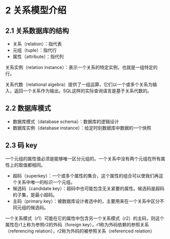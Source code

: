 # 2 关系模型介绍

## 2.1 关系数据库的结构

- 关系（relation）：指代表
- 元组（tuple）：指代行
- 属性（attribute）：指代列

关系实例（relation instance）：表示一个关系的特定实例，也就是一组特定的行。

关系代数（relational algebra）提供了一组运算，它们以一个或多个关系为输入，返回一个关系作为输出。SQL这样的实际查询语言是基于关系代数的。

## 2.2 数据库模式

- 数据库模式（database schema）：数据库的逻辑设计
- 数据库实例（database instance）：给定时刻数据库中数据的一个快照

## 2.3 码 key

一个元组的属性值必须是能够唯一区分元组的。一个关系中没有两个元组在所有属性上的取值都相同。

- 超码（superkey）：一个或多个属性的集合，这个属性的组合可以使我们再这个关系中唯一的标识一个元组。
- 候选码（candidate key）：超码中也可能包含无关紧要的属性。候选码是超码的子集，是最小超码。
- 主码（primary key）：被数据库设计者选中的，主要用来在一个关系中区分不同元组的候选码。

一个关系模式（r1）可能在它的属性中包含另一个关系模式（r2）的主码，则这个属性在r1上称为参照r2的外码（foreign key）。r1称为外码依赖的参照关系（referencing relation），r2称为外码的被参照关系（referenced relation）


